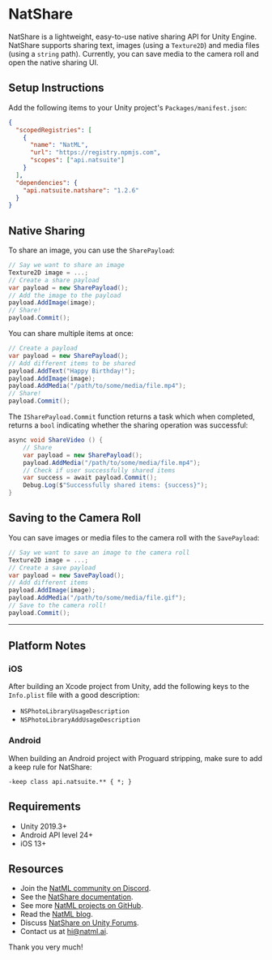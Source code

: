 # NatShare
NatShare is a lightweight, easy-to-use native sharing API for Unity Engine. NatShare supports sharing text, images (using a `Texture2D`) and media files (using a `string` path). Currently, you can save media to the camera roll and open the native sharing UI.

## Setup Instructions
Add the following items to your Unity project's `Packages/manifest.json`:
```json
{
  "scopedRegistries": [
    {
      "name": "NatML",
      "url": "https://registry.npmjs.com",
      "scopes": ["api.natsuite"]
    }
  ],
  "dependencies": {
    "api.natsuite.natshare": "1.2.6"
  }
}
```

## Native Sharing
To share an image, you can use the `SharePayload`:
```csharp
// Say we want to share an image
Texture2D image = ...;
// Create a share payload
var payload = new SharePayload();
// Add the image to the payload
payload.AddImage(image);
// Share!
payload.Commit();
```

You can share multiple items at once:
```csharp
// Create a payload
var payload = new SharePayload();
// Add different items to be shared
payload.AddText("Happy Birthday!");
payload.AddImage(image);
payload.AddMedia("/path/to/some/media/file.mp4");
// Share!
payload.Commit();
```

The `ISharePayload.Commit` function returns a task which when completed, returns a `bool` indicating whether the sharing operation was successful:
```csharp
async void ShareVideo () {
    // Share
    var payload = new SharePayload();
    payload.AddMedia("/path/to/some/media/file.mp4");
    // Check if user successfully shared items
    var success = await payload.Commit();
    Debug.Log($"Successfully shared items: {success}");
}    
```

## Saving to the Camera Roll
You can save images or media files to the camera roll with the `SavePayload`:
```csharp
// Say we want to save an image to the camera roll
Texture2D image = ...;
// Create a save payload
var payload = new SavePayload();
// Add different items
payload.AddImage(image);
payload.AddMedia("/path/to/some/media/file.gif");
// Save to the camera roll!
payload.Commit();
```

___

## Platform Notes

### iOS
After building an Xcode project from Unity, add the following keys to the `Info.plist` file with a good description:
- `NSPhotoLibraryUsageDescription`
- `NSPhotoLibraryAddUsageDescription`

### Android
When building an Android project with Proguard stripping, make sure to add a keep rule for NatShare:
```
-keep class api.natsuite.** { *; }
```

## Requirements
- Unity 2019.3+
- Android API level 24+
- iOS 13+

## Resources
- Join the [NatML community on Discord](https://discord.gg/y5vwgXkz2f).
- See the [NatShare documentation](https://docs.natml.ai/natshare).
- See more [NatML projects on GitHub](https://github.com/natsuite).
- Read the [NatML blog](https://blog.natml.ai/).
- Discuss [NatShare on Unity Forums](https://forum.unity.com/threads/natshare-free-sharing-api.527074/).
- Contact us at [hi@natml.ai](mailto:hi@natml.ai).

Thank you very much!